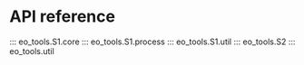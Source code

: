 # API reference


::: eo_tools.S1.core
::: eo_tools.S1.process
::: eo_tools.S1.util
::: eo_tools.S2
::: eo_tools.util

